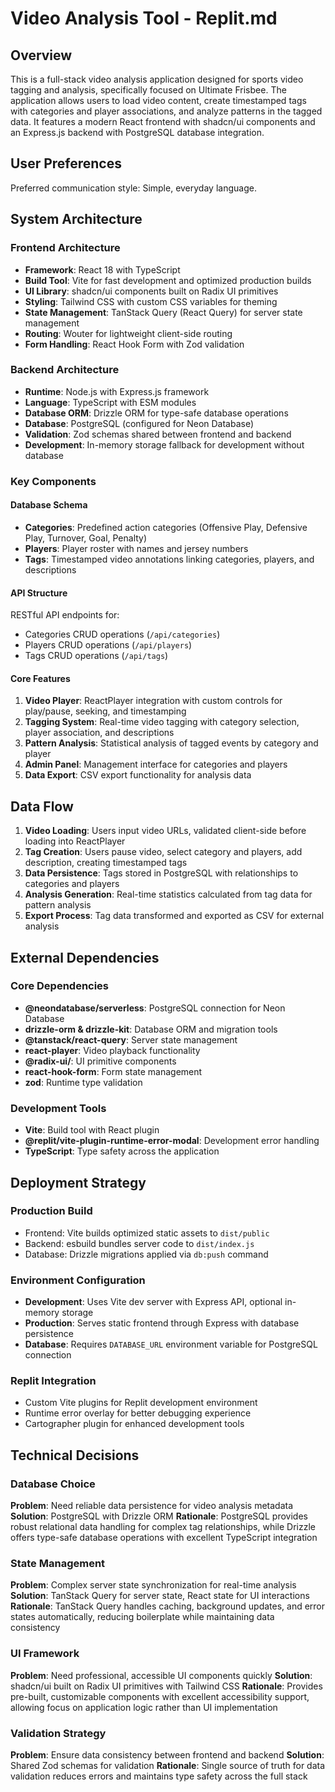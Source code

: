 # Video Analysis Tool - Replit.md

## Overview

This is a full-stack video analysis application designed for sports video tagging and analysis, specifically focused on Ultimate Frisbee. The application allows users to load video content, create timestamped tags with categories and player associations, and analyze patterns in the tagged data. It features a modern React frontend with shadcn/ui components and an Express.js backend with PostgreSQL database integration.

## User Preferences

Preferred communication style: Simple, everyday language.

## System Architecture

### Frontend Architecture
- **Framework**: React 18 with TypeScript
- **Build Tool**: Vite for fast development and optimized production builds
- **UI Library**: shadcn/ui components built on Radix UI primitives
- **Styling**: Tailwind CSS with custom CSS variables for theming
- **State Management**: TanStack Query (React Query) for server state management
- **Routing**: Wouter for lightweight client-side routing
- **Form Handling**: React Hook Form with Zod validation

### Backend Architecture
- **Runtime**: Node.js with Express.js framework
- **Language**: TypeScript with ESM modules
- **Database ORM**: Drizzle ORM for type-safe database operations
- **Database**: PostgreSQL (configured for Neon Database)
- **Validation**: Zod schemas shared between frontend and backend
- **Development**: In-memory storage fallback for development without database

### Key Components

#### Database Schema
- **Categories**: Predefined action categories (Offensive Play, Defensive Play, Turnover, Goal, Penalty)
- **Players**: Player roster with names and jersey numbers
- **Tags**: Timestamped video annotations linking categories, players, and descriptions

#### API Structure
RESTful API endpoints for:
- Categories CRUD operations (`/api/categories`)
- Players CRUD operations (`/api/players`)
- Tags CRUD operations (`/api/tags`)

#### Core Features
1. **Video Player**: ReactPlayer integration with custom controls for play/pause, seeking, and timestamping
2. **Tagging System**: Real-time video tagging with category selection, player association, and descriptions
3. **Pattern Analysis**: Statistical analysis of tagged events by category and player
4. **Admin Panel**: Management interface for categories and players
5. **Data Export**: CSV export functionality for analysis data

## Data Flow

1. **Video Loading**: Users input video URLs, validated client-side before loading into ReactPlayer
2. **Tag Creation**: Users pause video, select category and players, add description, creating timestamped tags
3. **Data Persistence**: Tags stored in PostgreSQL with relationships to categories and players
4. **Analysis Generation**: Real-time statistics calculated from tag data for pattern analysis
5. **Export Process**: Tag data transformed and exported as CSV for external analysis

## External Dependencies

### Core Dependencies
- **@neondatabase/serverless**: PostgreSQL connection for Neon Database
- **drizzle-orm & drizzle-kit**: Database ORM and migration tools
- **@tanstack/react-query**: Server state management
- **react-player**: Video playback functionality
- **@radix-ui/**: UI primitive components
- **react-hook-form**: Form state management
- **zod**: Runtime type validation

### Development Tools
- **Vite**: Build tool with React plugin
- **@replit/vite-plugin-runtime-error-modal**: Development error handling
- **TypeScript**: Type safety across the application

## Deployment Strategy

### Production Build
- Frontend: Vite builds optimized static assets to `dist/public`
- Backend: esbuild bundles server code to `dist/index.js`
- Database: Drizzle migrations applied via `db:push` command

### Environment Configuration
- **Development**: Uses Vite dev server with Express API, optional in-memory storage
- **Production**: Serves static frontend through Express with database persistence
- **Database**: Requires `DATABASE_URL` environment variable for PostgreSQL connection

### Replit Integration
- Custom Vite plugins for Replit development environment
- Runtime error overlay for better debugging experience
- Cartographer plugin for enhanced development tools

## Technical Decisions

### Database Choice
**Problem**: Need reliable data persistence for video analysis metadata
**Solution**: PostgreSQL with Drizzle ORM
**Rationale**: PostgreSQL provides robust relational data handling for complex tag relationships, while Drizzle offers type-safe database operations with excellent TypeScript integration

### State Management
**Problem**: Complex server state synchronization for real-time analysis
**Solution**: TanStack Query for server state, React state for UI interactions
**Rationale**: TanStack Query handles caching, background updates, and error states automatically, reducing boilerplate while maintaining data consistency

### UI Framework
**Problem**: Need professional, accessible UI components quickly
**Solution**: shadcn/ui built on Radix UI primitives with Tailwind CSS
**Rationale**: Provides pre-built, customizable components with excellent accessibility support, allowing focus on application logic rather than UI implementation

### Validation Strategy
**Problem**: Ensure data consistency between frontend and backend
**Solution**: Shared Zod schemas for validation
**Rationale**: Single source of truth for data validation reduces errors and maintains type safety across the full stack